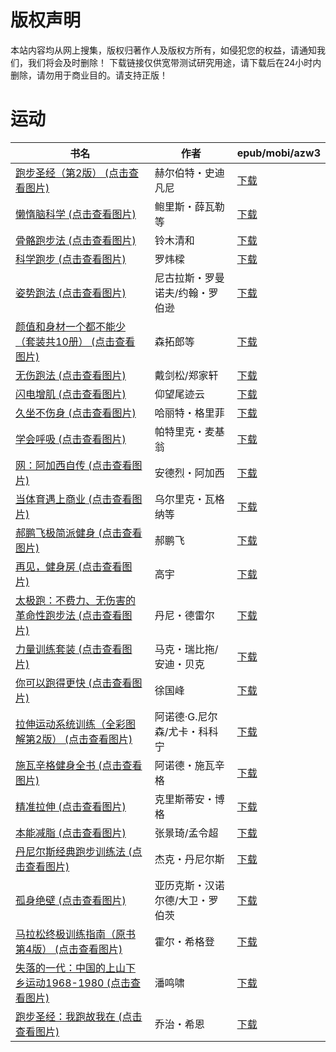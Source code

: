 # 版权声明

本站内容均从网上搜集，版权归著作人及版权方所有，如侵犯您的权益，请通知我们，我们将会及时删除！ 下载链接仅供宽带测试研究用途，请下载后在24小时内删除，请勿用于商业目的。请支持正版！

# 运动

| 书名 | 作者 | epub/mobi/azw3 |
| --- | --- | --- |
| [跑步圣经（第2版） (点击查看图片)](https://www.dushupai.com/attachment/2024/06/12/8b5e2c74c0565bed.jpg) | 赫尔伯特・史迪凡尼 | [下载](https://url89.ctfile.com/f/31084289-1375493785-dc64ee?p=8866) |
| [懒惰脑科学 (点击查看图片)](https://www.dushupai.com/attachment/2024/06/12/ed58ec463baee6b3.jpg) | 鲍里斯・薛瓦勒等 | [下载](https://url89.ctfile.com/f/31084289-1375498693-24f07a?p=8866) |
| [骨骼跑步法 (点击查看图片)](https://www.dushupai.com/attachment/2024/06/11/0eaeae0453ca1774.jpg) | 铃木清和 | [下载](https://url89.ctfile.com/f/31084289-1375513705-ae4487?p=8866) |
| [科学跑步 (点击查看图片)](https://www.dushupai.com/attachment/2024/06/10/946764caef8e5770.jpg) | 罗炜樑 | [下载](https://url89.ctfile.com/f/31084289-1357001116-ffd1e7?p=8866) |
| [姿势跑法 (点击查看图片)](https://www.dushupai.com/attachment/2024/06/09/7d35447a3dbd0eb5.jpg) | 尼古拉斯・罗曼诺夫/约翰・罗伯逊 | [下载](https://url89.ctfile.com/f/31084289-1356994021-a3d5e2?p=8866) |
| [颜值和身材一个都不能少（套装共10册） (点击查看图片)](https://www.dushupai.com/attachment/2024/06/09/ff4615868ffbecd5.jpeg) | 森拓郎等 | [下载](https://url89.ctfile.com/f/31084289-1356983329-e2252e?p=8866) |
| [无伤跑法 (点击查看图片)](https://www.dushupai.com/attachment/2024/06/08/9a908f58644a00a7.jpg) | 戴剑松/郑家轩 | [下载](https://url89.ctfile.com/f/31084289-1357052995-813cad?p=8866) |
| [闪电增肌 (点击查看图片)](https://www.dushupai.com/attachment/2024/06/08/12f0be0ed7fafa72.jpg) | 仰望尾迹云 | [下载](https://url89.ctfile.com/f/31084289-1357052464-a7cbaa?p=8866) |
| [久坐不伤身 (点击查看图片)](https://www.dushupai.com/attachment/2024/06/08/1863cb3800a33545.jpg) | 哈丽特・格里菲 | [下载](https://url89.ctfile.com/f/31084289-1357049230-7ce86b?p=8866) |
| [学会呼吸 (点击查看图片)](https://www.dushupai.com/attachment/2024/06/08/17de880dbaa28775.jpg) | 帕特里克・麦基翁 | [下载](https://url89.ctfile.com/f/31084289-1357045447-9e3be2?p=8866) |
| [网：阿加西自传 (点击查看图片)](https://www.dushupai.com/attachment/2024/06/05/796e418a124d91a8.jpg) | 安德烈・阿加西 | [下载](https://url89.ctfile.com/f/31084289-1357025626-a758c0?p=8866) |
| [当体育遇上商业 (点击查看图片)](https://www.dushupai.com/attachment/2024/06/05/e61e0e1c3d0d0269.jpg) | 乌尔里克・瓦格纳等 | [下载](https://url89.ctfile.com/f/31084289-1357025614-d87bae?p=8866) |
| [郝鹏飞极简派健身 (点击查看图片)](https://www.dushupai.com/attachment/2024/06/04/28452647a1958e48.jpg) | 郝鹏飞 | [下载](https://url89.ctfile.com/f/31084289-1357024366-198ca6?p=8866) |
| [再见，健身房 (点击查看图片)](https://www.dushupai.com/attachment/2024/06/04/ab763f8deab3a912.jpg) | 高宇 | [下载](https://url89.ctfile.com/f/31084289-1357023412-7eb509?p=8866) |
| [太极跑：不费力、无伤害的革命性跑步法 (点击查看图片)](https://www.dushupai.com/attachment/2024/06/04/b34f706824b998b2.jpg) | 丹尼・德雷尔 | [下载](https://url89.ctfile.com/f/31084289-1357022770-1b926f?p=8866) |
| [力量训练套装 (点击查看图片)](https://www.dushupai.com/attachment/2024/06/04/f2f428e4da4b75e4.jpg) | 马克・瑞比拖/安迪・贝克 | [下载](https://url89.ctfile.com/f/31084289-1357021768-d392a6?p=8866) |
| [你可以跑得更快 (点击查看图片)](https://www.dushupai.com/attachment/2024/06/04/6b3bb8de06f5f5a3.jpg) | 徐国峰 | [下载](https://url89.ctfile.com/f/31084289-1357021603-e4de89?p=8866) |
| [拉伸运动系统训练（全彩图解第2版） (点击查看图片)](https://www.dushupai.com/attachment/2024/06/04/b58c272025072003.jpg) | 阿诺德·G.尼尔森/尤卡・科科宁 | [下载](https://url89.ctfile.com/f/31084289-1357021546-5026de?p=8866) |
| [施瓦辛格健身全书 (点击查看图片)](https://www.dushupai.com/attachment/2024/06/04/d97fa007a17db545.jpg) | 阿诺德・施瓦辛格 | [下载](https://url89.ctfile.com/f/31084289-1357021087-b4c0c0?p=8866) |
| [精准拉伸 (点击查看图片)](https://www.dushupai.com/attachment/2024/06/04/fa96fdb068e7a6f0.jpg) | 克里斯蒂安・博格 | [下载](https://url89.ctfile.com/f/31084289-1357020916-4b8c4a?p=8866) |
| [本能减脂 (点击查看图片)](https://www.dushupai.com/attachment/2024/06/04/6aa1e4331ac5d0ee.jpg) | 张景琦/孟令超 | [下载](https://url89.ctfile.com/f/31084289-1357020862-f0eec5?p=8866) |
| [丹尼尔斯经典跑步训练法 (点击查看图片)](https://www.dushupai.com/attachment/2024/06/03/f46647f47f80d71c.jpg) | 杰克・丹尼尔斯 | [下载](https://url89.ctfile.com/f/31084289-1357018579-b7727c?p=8866) |
| [孤身绝壁 (点击查看图片)](https://www.dushupai.com/attachment/2024/06/02/099386fa4fe2e8bb.jpg) | 亚历克斯・汉诺尔德/大卫・罗伯茨 | [下载](https://url89.ctfile.com/f/31084289-1357011652-90caa3?p=8866) |
| [马拉松终极训练指南（原书第4版） (点击查看图片)](https://www.dushupai.com/attachment/2024/06/02/08fbc9988e5798ce.jpg) | 霍尔・希格登 | [下载](https://url89.ctfile.com/f/31084289-1357011541-fc8a9e?p=8866) |
| [失落的一代：中国的上山下乡运动1968-1980 (点击查看图片)](https://www.dushupai.com/attachment/2024/06/02/54ac230320a5d589.jpg) | 潘鸣啸 | [下载](https://url89.ctfile.com/f/31084289-1357009123-8d75c5?p=8866) |
| [跑步圣经：我跑故我在 (点击查看图片)](https://www.dushupai.com/attachment/2024/06/01/22e32653f0002916.jpg) | 乔治・希恩 | [下载](https://url89.ctfile.com/f/31084289-1357007326-3776ef?p=8866) |
